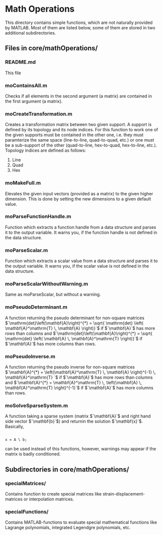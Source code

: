 <h1>Math Operations</h1>

This directory contains simple functions, which are not naturally provided by MATLAB. 
Most of them are listed below, some of them are stored in two additional subdirectories.

<h2>Files in core/mathOperations/</h2>
<h3>README.md</h3>
This file


<h3>moContainsAll.m</h3>
Checks if all elements in the second argument (a matrix) are contained in the first argument (a matrix).

<h3>moCreateTransformation.m</h3>
Creates a transformation matrix between two given support. A support is defined by its topology and its node indices. For this function to work one of the given supports must be contained in the other one, i.e. they must paramterize the same space (line-to-line, quad-to-quad, etc.) or one must be a sub-support of the other (quad-to-line, hex-to-quad, hex-to-line, etc.).
Topology indices are defined as follows:
<ol>
<li> Line </li>
<li> Quad </li>
<li> Hex </li>
</ol>

<h3>moMakeFull.m</h3>
Elevates the given input vectors (provided as a matrix) to the given higher dimension. This is done by setting the new dimensions to a given default value.

<h3>moParseFunctionHandle.m</h3>
Function which extracts a function handle from a data structure and parses it to the output variable. It warns you, if the function handle is not defined in the data structure.

<h3>moParseScalar.m</h3>
Function which extracts a scalar value from a data structure and parses it to the output variable. It warns you, if the scalar value is not defined in the data structure.

<h3>moParseScalarWithoutWarning.m</h3>
Same as moParseScalar, but without a warning.

<h3>moPseudoDeterminant.m</h3>
A function returning the pseudo determinant for non-square matrices
$`\mathrm{det}\left(\mathbf{A}\right)^{*} = \sqrt{ \mathrm{det} \left( \mathbf{A}^\mathrm{T} \, \mathbf{A} \right)}`$
if $`\mathbf{A}`$ has more rows than columns and 
$`\mathrm{det}\left(\mathbf{A}\right)^{*} = \sqrt{ \mathrm{det} \left( \mathbf{A} \, \mathbf{A}^\mathrm{T} \right)}`$
if $`\mathbf{A}`$ has more columns than rows.


<h3>moPseudoInverse.m</h3>
A function returning the pseudo inverse for non-square matrices
$`\mathbf{A}^{*} = \left(\mathbf{A}^\mathrm{T} \, \mathbf{A} \right)^{-1} \, \mathbf{A}^\mathrm{T} `$
if $`\mathbf{A}`$ has more rows than columns and 
$`\mathbf{A}^{*} = \mathbf{A}^\mathrm{T} \, \left(\mathbf{A} \, \mathbf{A}^\mathrm{T} \right)^{-1}`$
if $`\mathbf{A}`$ has more columns than rows.


<h3>moSolveSparseSystem.m</h3>
A function taking a sparse system (matrix $`\mathbf{A}`$ and right hand side vector $`\mathbf{b}`$) and returnin the solution $`\mathbf{x}`$. Basically, 
<pre><code>
x = A \ b;
</code></pre>
can be used instead of this functions, however, warnings may appear if the matrix is badly conditioned.


<h2>Subdirectories in core/mathOperations/</h2>

<h3>specialMatrices/</h3>
Contains function to create special matrices like strain-displacement-matrices or interpolation matrices.

<h3>specialFunctions/</h3>
Contains MATLAB-functions to evaluate special mathematical functions like Lagrange polynomials, integrated Legendgre polynomials, etc.

